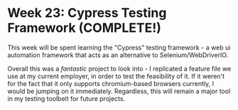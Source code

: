 # Week 23:  Cypress Testing Framework (COMPLETE!)

This week will be spent learning the "Cypress" testing framework - a web ui automation
framework that acts as an alternative to Selenium/WebDriverIO.

Overall this was a _fantastic_ project to look into - I replicated a feature file we
use at my current employer, in order to test the feasibility of it.  If it weren't
for the fact that it only supports chromium-based browsers currently, I would be jumping
on it immediately.  Regardless, this will remain a major tool in my testing toolbelt for
future projects.
